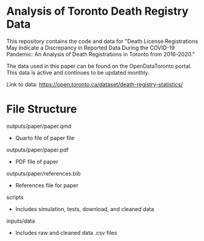 # Analysis of Toronto Death Registry Data

This repository contains the code and data for "Death License Registrations May Indicate a Discrepancy in Reported Data During the COVID-19 Pandemic: An Analysis of Death Registrations in Toronto from 2016-2020."

The data used in this paper can be found on the OpenDataToronto portal. This data is active and continues to be updated monthly.

Link to data: <https://open.toronto.ca/dataset/death-registry-statistics/>

# File Structure

outputs/paper/paper.qmd

-   Quarto file of paper file

outputs/paper/paper.pdf

-   PDF file of paper

outputs/paper/references.bib

-   References file for paper

scripts

-   Includes simulation, tests, download, and cleaned data

inputs/data

-   Includes raw and cleaned data .csv files

